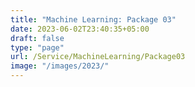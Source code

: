 ```yaml
---
title: "Machine Learning: Package 03"
date: 2023-06-02T23:40:35+05:00
draft: false
type: "page"
url: /Service/MachineLearning/Package03
image: "/images/2023/"
---
```

